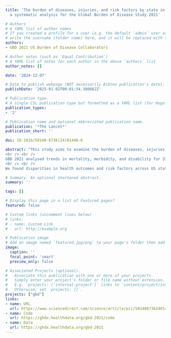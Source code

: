 ```yaml
---
title: 'The burden of diseases, injuries, and risk factors by state in the USA, 1990–2021:
  a systematic analysis for the Global Burden of Disease Study 2021'

# Authors
# A YAML list of author names
# If you created a profile for a user (e.g. the default `admin` user at `content/authors/admin/`), 
# write the username (folder name) here, and it will be replaced with their full name and linked to their profile.
authors: 
- GBD 2021 US Burden of Disease Collaborators

# Author notes (such as 'Equal Contribution')
# A YAML list of notes for each author in the above `authors` list
author_notes: []

date: '2024-12-07'

# Date to publish webpage (NOT necessarily Bibtex publication's date).
publishDate: '2025-01-02T00:01:54.380662Z'

# Publication type.
# A single CSL publication type but formatted as a YAML list (for Hugo requirements).
publication_types:
- '2'

# Publication name and optional abbreviated publication name.
publication: '*The Lancet*'
publication_short: ''

doi: 10.1016/S0140-6736(24)01446-6

abstract: "This study aims to examine the burden of diseases, injuries, and risk factors in the USA and highlight the disparities in health outcomes across different states. 
<br /> <br />
GBD 2021 analysed trends in mortality, morbidity, and disability for 371 diseases and injuries and 88 risk factors in the USA between 1990 and 2021. We used several metrics to report sources of health and health loss related to specific diseases, injuries, and risk factors. GBD 2021 methods accounted for differences in data sources and biases. The analysis of levels and trends for causes and risk factors within the same computational framework enabled comparisons across states, years, age groups, and sex. GBD 2021 estimated years lived with disability (YLDs) and disability-adjusted life-years (DALYs; the sum of years of life lost to premature mortality and YLDs) for 371 diseases and injuries, years of life lost (YLLs) and mortality for 288 causes of death, and life expectancy and healthy life expectancy (HALE). We provided estimates for 88 risk factors in relation to 155 health outcomes for 631 risk–outcome pairs and produced risk-specific estimates of summary exposure value, relative health risk, population attributable fraction, and risk-attributable burden measured in DALYs and deaths. Estimates were produced by sex (male and female), age (25 age groups from birth to ≥95 years), and year (annually between 1990 and 2021). 95% uncertainty intervals (UIs) were generated for all final estimates as the 2·5th and 97·5th percentiles values of 500 draws (ie, 500 random samples from the estimate's distribution). Uncertainty was propagated at each step of the estimation process. 
<br /> <br />
We found disparities in health outcomes and risk factors across US states. Our analysis of GBD 2021 highlighted the relative decline in life expectancy and HALE compared with other countries, as well as the impact of COVID-19 during the first 2 years of the pandemic. We found a decline in the USA's ranking of life expectancy from 1990 to 2021: in 1990, the USA ranked 35th of 204 countries and territories for males and 19th for females, but dropped to 46th for males and 47th for females in 2021. When comparing life expectancy in the best-performing and worst-performing US states against all 203 other countries and territories (excluding the USA as a whole), Hawaii (the best-ranked state in 1990 and 2021) dropped from sixth-highest life expectancy in the world for males and fourth for females in 1990 to 28th for males and 22nd for females in 2021. The worst-ranked state in 2021 ranked 107th for males (Mississippi) and 99th for females (West Virginia). 14 US states lost life expectancy over the study period, with West Virginia experiencing the greatest loss (2·7 years between 1990 and 2021). HALE ranking declines were even greater; in 1990, the USA was ranked 42nd for males and 32nd for females but dropped to 69th for males and 76th for females in 2021. When comparing HALE in the best-performing and worst-performing US states against all 203 other countries and territories, Hawaii ranked 14th highest HALE for males and fifth for females in 1990, dropping to 39th for males and 34th for females in 2021. In 2021, West Virginia—the lowest-ranked state that year—ranked 141st for males and 137th for females. Nationally, age-standardised mortality rates declined between 1990 and 2021 for many leading causes of death, most notably for ischaemic heart disease (56·1% [95% UI 55·1–57·2] decline), lung cancer (41·9% [39·7–44·6]), and breast cancer (40·9% [38·7–43·7]). Over the same period, age-standardised mortality rates increased for other causes, particularly drug use disorders (878·0% [770·1–1015·5]), chronic kidney disease (158·3% [149·6–167·9]), and falls (89·7% [79·8–95·8]). We found substantial variation in mortality rates between states, with Hawaii having the lowest age-standardised mortality rate (433·2 per 100 000 [380·6–493·4]) in 2021 and Mississippi having the highest (867·5 per 100 000 [772·6–975·7]). Hawaii had the lowest age-standardised mortality rates throughout the study period, whereas Washington, DC, experienced the most improvement (a 40·7% decline [33·2–47·3]). Only six countries had age-standardised rates of YLDs higher than the USA in 2021: Afghanistan, Lesotho, Liberia, Mozambique, South Africa, and the Central African Republic, largely because the impact of musculoskeletal disorders, mental disorders, and substance use disorders on age-standardised disability rates in the USA is so large. At the state level, eight US states had higher age-standardised YLD rates than any country in the world: West Virginia, Kentucky, Oklahoma, Pennsylvania, New Mexico, Ohio, Tennessee, and Arizona. Low back pain was the leading cause of YLDs in the USA in 1990 and 2021, although the age-standardised rate declined by 7·9% (1·8–13·0) from 1990. Depressive disorders (56·0% increase [48·2–64·3]) and drug use disorders (287·6% [247·9–329·8]) were the second-leading and third-leading causes of age-standardised YLDs in 2021. For females, mental health disorders had the highest age-standardised YLD rate, with an increase of 59·8% (50·6–68·5) between 1990 and 2021. Hawaii had the lowest age-standardised rates of YLDs for all sexes combined (12 085·3 per 100 000 [9090·8–15 557·1]), whereas West Virginia had the highest (14 832·9 per 100 000 [11 226·9–18 882·5]). At the national level, the leading GBD Level 2 risk factors for death for all sexes combined in 2021 were high systolic blood pressure, high fasting plasma glucose, and tobacco use. From 1990 to 2021, the age-standardised mortality rates attributable to high systolic blood pressure decreased by 47·8% (43·4–52·5) and for tobacco use by 5·1% (48·3%–54·1%), but rates increased for high fasting plasma glucose by 9·3% (0·4–18·7). The burden attributable to risk factors varied by age and sex. For example, for ages 15–49 years, the leading risk factors for death were drug use, high alcohol use, and dietary risks. By comparison, for ages 50–69 years, tobacco was the leading risk factor for death, followed by dietary risks and high BMI."

# Summary. An optional shortened abstract.
summary: ''

tags: []

# Display this page in a list of Featured pages?
featured: false

# Custom links (uncomment lines below)
# links:
# - name: Custom Link
#   url: http://example.org

# Publication image
# Add an image named `featured.jpg/png` to your page's folder then add a caption below.
image:
  caption: ''
  focal_point: 'smart'
  preview_only: false

# Associated Projects (optional).
#   Associate this publication with one or more of your projects.
#   Simply enter your project's folder or file name without extension.
#   E.g. `projects: ['internal-project']` links to `content/project/internal-project/index.md`.
#   Otherwise, set `projects: []`.
projects: ["gbd"]
links:
- name: URL
  url: https://www.sciencedirect.com/science/article/pii/S0140673624014466
- name: Code
  url: https://ghdx.healthdata.org/gbd-2021/code
- name: Data
  url: https://ghdx.healthdata.org/gbd-2021
---
```

